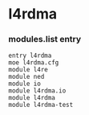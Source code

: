 # l4rdma

### modules.list entry
```
entry l4rdma
moe l4rdma.cfg
module l4re
module ned
module io
module l4rdma.io
module l4rdma
module l4rdma-test
```